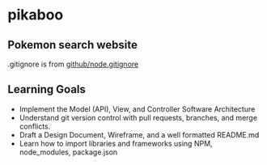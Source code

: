 # pikaboo
## Pokemon search website
.gitignore is from [github/node.gitignore](https://github.com/github/gitignore/blob/master/Node.gitignore)

## Learning Goals
* Implement the Model (API), View, and Controller Software Architecture
* Understand git version control with pull requests, branches, and merge conflicts.
* Draft a Design Document, Wireframe, and a well formatted README.md
* Learn how to import libraries and frameworks using NPM, node_modules, package.json